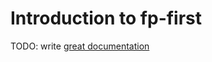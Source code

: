 # Introduction to fp-first

TODO: write [great documentation](http://jacobian.org/writing/what-to-write/)
